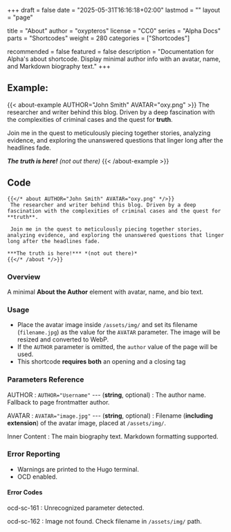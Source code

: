 +++
draft = false
date = "2025-05-31T16:16:18+02:00"
lastmod = ""
layout = "page"

title = "About"
author = "oxypteros"
license = "CC0"
series = "Alpha Docs"
  parts = "Shortcodes"
  weight = 280
categories = ["Shortcodes"]

recommended = false
featured = false
description = "Documentation for Alpha's about shortcode. Display minimal author info with an avatar, name, and Markdown biography text."
+++
## Example:
{{< about-example AUTHOR="John Smith" AVATAR="oxy.png" >}}
 The researcher and writer behind this blog. Driven by a deep fascination with the complexities of criminal cases and the quest for **truth**. 
 
 Join me in the quest to meticulously piecing together stories, analyzing evidence, and exploring the unanswered questions that linger long after the headlines fade.
 
 ***The truth is here!*** *(not out there)*
{{< /about-example >}}

## Code
```go-html-template
{{</* about AUTHOR="John Smith" AVATAR="oxy.png" */>}}
 The researcher and writer behind this blog. Driven by a deep fascination with the complexities of criminal cases and the quest for **truth**. 
 
 Join me in the quest to meticulously piecing together stories, analyzing evidence, and exploring the unanswered questions that linger long after the headlines fade.
 
***The truth is here!*** *(not out there)*
{{</* /about */>}}
```
### Overview
A minimal **About the Author** element with avatar, name, and bio text.

### Usage
- Place the avatar image inside `/assets/img/` and set its filename (`filename.jpg`) as the value for the `AVATAR` parameter. The image will be resized and converted to WebP.
- If the `AUTHOR` parameter is omitted, the `author` value of the page will be used.
- This shortcode **requires both** an opening and a closing tag

### Parameters Reference
AUTHOR 
: `AUTHOR="Username"` --- (**string**, optional) 
: The author name. Fallback to page frontmatter author. 

AVATAR
: `AVATAR="image.jpg"` --- (**string**, optional) 
: Filename (**including extension**) of the avatar image, placed at `/assets/img/`. 

Inner Content 
: The main biography text. Markdown formatting supported.

### Error Reporting
- Warnings are printed to the Hugo terminal.
- OCD enabled.

#### Error Codes
ocd-sc-161
: Unrecognized parameter detected.

ocd-sc-162
: Image not found. Check filename in `/assets/img/` path.
